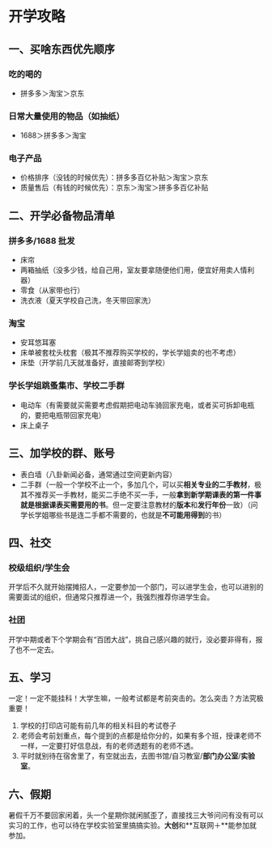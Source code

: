 # 开学攻略
## 一、买啥东西优先顺序
### 吃的喝的
+ 拼多多＞淘宝＞京东
### 日常大量使用的物品（如抽纸）
+ 1688＞拼多多＞淘宝

### 电子产品
+ 价格排序（没钱的时候优先）：拼多多百亿补贴＞淘宝＞京东
+ 质量售后（有钱的时候优先）：京东＞淘宝＞拼多多百亿补贴

## 二、开学必备物品清单
### 拼多多/1688 批发
+ 床帘
+ 两箱抽纸（没多少钱，给自己用，室友要拿随便他们用，便宜好用卖人情利器）
+ 零食（从家带也行）
+ 洗衣液（夏天学校自己洗，冬天带回家洗）
### 淘宝
+ 安耳悠耳塞
+ 床单被套枕头枕套（极其不推荐购买学校的，学长学姐卖的也不考虑）
+ 床垫（开学前几天就准备好，直接邮寄到学校）
### 学长学姐跳蚤集市、学校二手群
+ 电动车（有需要就买需要考虑假期把电动车骑回家充电，或者买可拆卸电瓶的，要把电瓶带回家充电）
+ 床上桌子

## 三、加学校的群、账号
+ 表白墙（八卦新闻必备，通常通过空间更新内容）
+ 二手群（一般一个学校不止一个，多加几个，可以买**相关专业的二手教材**，极其不推荐买一手教材，能买二手绝不买一手，一般**拿到新学期课表的第一件事就是根据课表买需要用的书**。但一定要注意教材的**版本**和**发行年份**一致）（问学长学姐哪些书是连二手都不需要的，也就是**不可能用得到**的书）
## 四、社交
### 校级组织/学生会
开学后不久就开始摆摊招人，一定要参加一个部门，可以进学生会，也可以进别的需要面试的组织，但通常只推荐进一个，我强烈推荐你进学生会。
### 社团
开学中期或者下个学期会有“百团大战”，挑自己感兴趣的就行，没必要非得有，报了也不一定去。

## 五、学习
一定！一定不能挂科！大学生嘛，一般考试都是考前突击的。怎么突击？方法究极重要！
1. 学校的打印店可能有前几年的相关科目的考试卷子
2. 老师会考前划重点，每个提到的点都是给你分的，如果有多个班，授课老师不一样，一定要打好信息战，有的老师透题有的老师不透。
3. 平时就别待在宿舍里了，有空就出去，去图书馆/自习教室/**部门办公室**/**实验室**。
## 六、假期
暑假千万不要回家闲着，头一个星期你就闲腻歪了，直接找三大爷问问有没有可以实习的工作，也可以待在学校实验室里搞搞实验。**大创**和**互联网＋**能参加就参加。